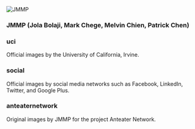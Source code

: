 ![JMMP](http://i.imgur.com/lw4AT.png)
### JMMP (Jola Bolaji, Mark Chege, Melvin Chien, Patrick Chen)


### uci
Official images by the University of California, Irvine.

### social
Official images by social media networks such as Facebook, LinkedIn, Twitter, and Google Plus.

### anteaternetwork
Original images by JMMP for the project Anteater Network.
